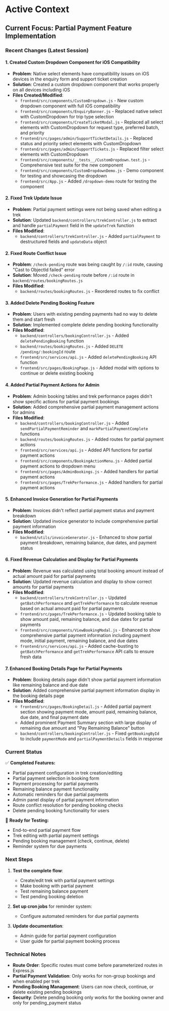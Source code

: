 # Active Context

## Current Focus: Partial Payment Feature Implementation

### Recent Changes (Latest Session)

#### 1. Created Custom Dropdown Component for iOS Compatibility
- **Problem**: Native select elements have compatibility issues on iOS devices in the enquiry form and support ticket creation
- **Solution**: Created a custom dropdown component that works properly on all devices including iOS
- **Files Created/Modified**:
  - `frontend/src/components/CustomDropdown.js` - New custom dropdown component with full iOS compatibility
  - `frontend/src/components/EnquiryBanner.js` - Replaced native select with CustomDropdown for trip type selection
  - `frontend/src/components/CreateTicketModal.js` - Replaced all select elements with CustomDropdown for request type, preferred batch, and priority
  - `frontend/src/pages/admin/SupportTicketDetails.js` - Replaced status and priority select elements with CustomDropdown
  - `frontend/src/pages/admin/SupportTickets.js` - Replaced filter select elements with CustomDropdown
  - `frontend/src/components/__tests__/CustomDropdown.test.js` - Comprehensive test suite for the new component
  - `frontend/src/components/CustomDropdownDemo.js` - Demo component for testing and showcasing the dropdown
  - `frontend/src/App.js` - Added `/dropdown-demo` route for testing the component

#### 2. Fixed Trek Update Issue
- **Problem**: Partial payment settings were not being saved when editing a trek
- **Solution**: Updated `backend/controllers/trekController.js` to extract and handle `partialPayment` field in the `updateTrek` function
- **Files Modified**: 
  - `backend/controllers/trekController.js` - Added `partialPayment` to destructured fields and `updateData` object

#### 2. Fixed Route Conflict Issue
- **Problem**: `/check-pending` route was being caught by `/:id` route, causing "Cast to ObjectId failed" error
- **Solution**: Moved `/check-pending` route before `/:id` route in `backend/routes/bookingRoutes.js`
- **Files Modified**:
  - `backend/routes/bookingRoutes.js` - Reordered routes to fix conflict

#### 3. Added Delete Pending Booking Feature
- **Problem**: Users with existing pending payments had no way to delete them and start fresh
- **Solution**: Implemented complete delete pending booking functionality
- **Files Modified**:
  - `backend/controllers/bookingController.js` - Added `deletePendingBooking` function
  - `backend/routes/bookingRoutes.js` - Added `DELETE /pending/:bookingId` route
  - `frontend/src/services/api.js` - Added `deletePendingBooking` API function
  - `frontend/src/pages/BookingPage.js` - Added modal with options to continue or delete existing booking

#### 4. Added Partial Payment Actions for Admin
- **Problem**: Admin booking tables and trek performance pages didn't show specific actions for partial payment bookings
- **Solution**: Added comprehensive partial payment management actions for admins
- **Files Modified**:
  - `backend/controllers/bookingController.js` - Added `sendPartialPaymentReminder` and `markPartialPaymentComplete` functions
  - `backend/routes/bookingRoutes.js` - Added routes for partial payment actions
  - `frontend/src/services/api.js` - Added API functions for partial payment actions
  - `frontend/src/components/BookingActionMenu.js` - Added partial payment actions to dropdown menu
  - `frontend/src/pages/AdminBookings.js` - Added handlers for partial payment actions
  - `frontend/src/pages/TrekPerformance.js` - Added handlers for partial payment actions

#### 5. Enhanced Invoice Generation for Partial Payments
- **Problem**: Invoices didn't reflect partial payment status and payment breakdown
- **Solution**: Updated invoice generator to include comprehensive partial payment information
- **Files Modified**:
  - `backend/utils/invoiceGenerator.js` - Enhanced to show partial payment breakdown, remaining balance, due dates, and payment status

#### 6. Fixed Revenue Calculation and Display for Partial Payments
- **Problem**: Revenue was calculated using total booking amount instead of actual amount paid for partial payments
- **Solution**: Updated revenue calculation and display to show correct amounts for partial payments
- **Files Modified**:
  - `backend/controllers/trekController.js` - Updated `getBatchPerformance` and `getTrekPerformance` to calculate revenue based on actual amount paid for partial payments
  - `frontend/src/pages/TrekPerformance.js` - Updated booking table to show amount paid, remaining balance, and due dates for partial payments
  - `frontend/src/components/ViewBookingModal.js` - Enhanced to show comprehensive partial payment information including payment mode, initial payment, remaining balance, and due dates
  - `frontend/src/services/api.js` - Added cache-busting to `getBatchPerformance` and `getTrekPerformance` API calls to ensure fresh data

#### 7. Enhanced Booking Details Page for Partial Payments
- **Problem**: Booking details page didn't show partial payment information like remaining balance and due date
- **Solution**: Added comprehensive partial payment information display in the booking details page
- **Files Modified**:
  - `frontend/src/pages/BookingDetail.js` - Added partial payment section showing payment mode, amount paid, remaining balance, due date, and final payment date
  - Added prominent Payment Summary section with large display of remaining due amount and "Pay Remaining Balance" button
  - `backend/controllers/bookingController.js` - Fixed `getBookingById` to include `paymentMode` and `partialPaymentDetails` fields in response

### Current Status

✅ **Completed Features:**
- Partial payment configuration in trek creation/editing
- Partial payment selection in booking form
- Payment processing for partial payments
- Remaining balance payment functionality
- Automatic reminders for due partial payments
- Admin panel display of partial payment information
- Route conflict resolution for pending booking checks
- Delete pending booking functionality for users

🔄 **Ready for Testing:**
- End-to-end partial payment flow
- Trek editing with partial payment settings
- Pending booking management (check, continue, delete)
- Reminder system for due payments

### Next Steps

1. **Test the complete flow**:
   - Create/edit trek with partial payment settings
   - Make booking with partial payment
   - Test remaining balance payment
   - Test pending booking deletion

2. **Set up cron jobs** for reminder system:
   - Configure automated reminders for due partial payments

3. **Update documentation**:
   - Admin guide for partial payment configuration
   - User guide for partial payment booking process

### Technical Notes

- **Route Order**: Specific routes must come before parameterized routes in Express.js
- **Partial Payment Validation**: Only works for non-group bookings and when enabled per trek
- **Pending Booking Management**: Users can now check, continue, or delete existing pending bookings
- **Security**: Delete pending booking only works for the booking owner and only for pending_payment status